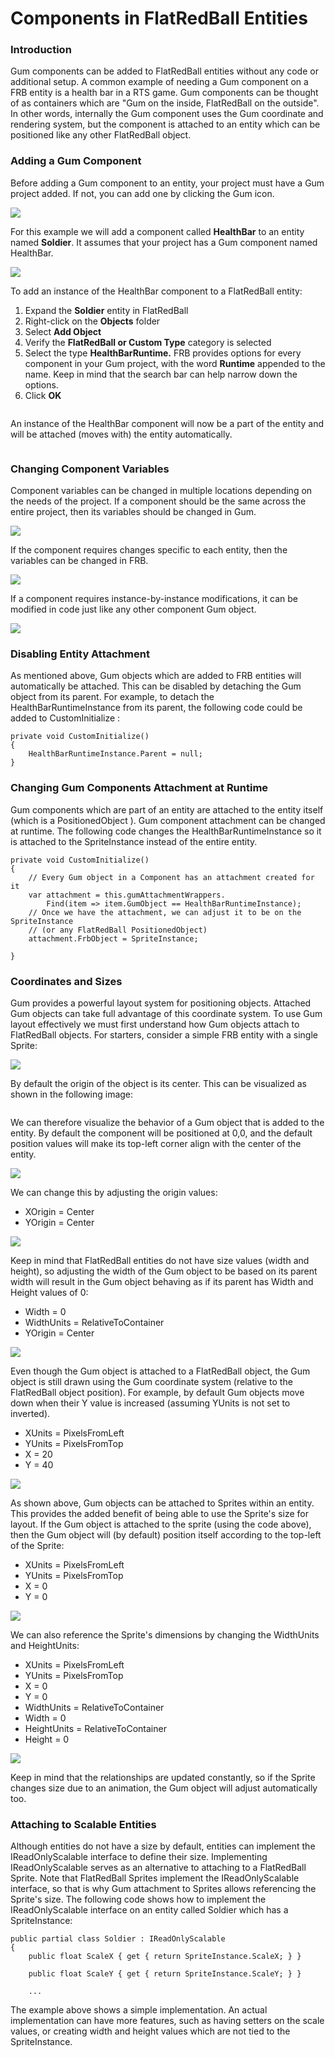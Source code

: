 # Components in FlatRedBall Entities

### Introduction

Gum components can be added to FlatRedBall entities without any code or additional setup. A common example of needing a Gum component on a FRB entity is a health bar in a RTS game. Gum components can be thought of as containers which are "Gum on the inside, FlatRedBall on the outside". In other words, internally the Gum component uses the Gum coordinate and rendering system, but the component is attached to an entity which can be positioned like any other FlatRedBall object.

### Adding a Gum Component

Before adding a Gum component to an entity, your project must have a Gum project added. If not, you can add one by clicking the Gum icon.

![](../media/2020-10-img\_5f920612a27d5.png)

For this example we will add a component called **HealthBar** to an entity named **Soldier**. It assumes that your project has a Gum component named HealthBar.

![](../media/2020-01-img\_5e32406153abb-e1581456365306.png)

To add an instance of the HealthBar component to a FlatRedBall entity:

1. Expand the **Soldier** entity in FlatRedBall
2. Right-click on the **Objects** folder
3. Select **Add Object**
4. Verify the **FlatRedBall or Custom Type** category is selected
5. Select the type **HealthBarRuntime.** FRB provides options for every component in your Gum project, with the word **Runtime** appended to the name. Keep in mind that the search bar can help narrow down the options.
6. Click **OK**

<figure><img src="../media/2018-04-2018-04-03_06-56-33.gif" alt=""><figcaption></figcaption></figure>

An instance of the HealthBar component will now be a part of the entity and will be attached (moves with) the entity automatically.

<figure><img src="../media/2018-04-2018-04-03_07-47-13.gif" alt=""><figcaption></figcaption></figure>

### Changing Component Variables

Component variables can be changed in multiple locations depending on the needs of the project. If a component should be the same across the entire project, then its variables should be changed in Gum.

![](../media/2018-04-img\_5ac382c5d79d3.png)

If the component requires changes specific to each entity, then the variables can be changed in FRB.

![](../media/2018-04-img\_5ac383b28305d.png)

If a component requires instance-by-instance modifications, it can be modified in code just like any other component Gum object.

![](../media/2018-04-img\_5ac384828b05a.png)

### Disabling Entity Attachment

As mentioned above, Gum objects which are added to FRB entities will automatically be attached. This can be disabled by detaching the Gum object from its parent. For example, to detach the HealthBarRuntimeInstance from its parent, the following code could be added to CustomInitialize :

```lang:c#
private void CustomInitialize()
{
    HealthBarRuntimeInstance.Parent = null;
}
```

### Changing Gum Components Attachment at Runtime

Gum components which are part of an entity are attached to the entity itself (which is a PositionedObject ). Gum component attachment can be changed at runtime. The following code changes the HealthBarRuntimeInstance so it is attached to the SpriteInstance instead of the entire entity.

```lang:c#
private void CustomInitialize()
{
    // Every Gum object in a Component has an attachment created for it
    var attachment = this.gumAttachmentWrappers.
        Find(item => item.GumObject == HealthBarRuntimeInstance);
    // Once we have the attachment, we can adjust it to be on the SpriteInstance
    // (or any FlatRedBall PositionedObject)
    attachment.FrbObject = SpriteInstance;

}
```

### Coordinates and Sizes

Gum provides a powerful layout system for positioning objects. Attached Gum objects can take full advantage of this coordinate system. To use Gum layout effectively we must first understand how Gum objects attach to FlatRedBall objects. For starters, consider a simple FRB entity with a single Sprite:

![](../media/2018-04-img\_5ac3a273ddcac.png)

By default the origin of the object is its center. This can be visualized as shown in the following image: &#x20;

<figure><img src="../media/2018-04-img_5ac3a2c63ca8a.png" alt=""><figcaption></figcaption></figure>

We can therefore visualize the behavior of a Gum object that is added to the entity. By default the component will be positioned at 0,0, and the default position values will make its top-left corner align with the center of the entity.

![](../media/2018-04-img\_5ac3a5294d5f7.png)

We can change this by adjusting the origin values:

* XOrigin = Center
* YOrigin = Center

![](../media/2018-04-img\_5ac3a586b4085.png)

Keep in mind that FlatRedBall entities do not have size values (width and height), so adjusting the width of the Gum object to be based on its parent width will result in the Gum object behaving as if its parent has Width and Height values of 0:

* Width = 0
* WidthUnits = RelativeToContainer
* YOrigin = Center

![](../media/2018-04-img\_5ac3a62503bce.png)

Even though the Gum object is attached to a FlatRedBall object, the Gum object is still drawn using the Gum coordinate system (relative to the FlatRedBall object position). For example, by default Gum objects move down when their Y value is increased (assuming YUnits is not set to inverted).

* XUnits = PixelsFromLeft
* YUnits = PixelsFromTop
* X = 20
* Y = 40

![](../media/2018-04-img\_5ac3a736695e4.png)

As shown above, Gum objects can be attached to Sprites within an entity. This provides the added benefit of being able to use the Sprite's size for layout. If the Gum object is attached to the sprite (using the code above), then the Gum object will (by default) position itself according to the top-left of the Sprite:

* XUnits = PixelsFromLeft
* YUnits = PixelsFromTop
* X = 0
* Y = 0

![](../media/2018-04-img\_5ac3a7c7ee002.png)

We can also reference the Sprite's dimensions by changing the WidthUnits and HeightUnits:

* XUnits = PixelsFromLeft
* YUnits = PixelsFromTop
* X = 0
* Y = 0
* WidthUnits = RelativeToContainer
* Width = 0
* HeightUnits = RelativeToContainer
* Height = 0

![](../media/2018-04-img\_5ac3a816a6e4f.png)

Keep in mind that the relationships are updated constantly, so if the Sprite changes size due to an animation, the Gum object will adjust automatically too.

### Attaching to Scalable Entities

Although entities do not have a size by default, entities can implement the IReadOnlyScalable interface to define their size. Implementing IReadOnlyScalable serves as an alternative to attaching to a FlatRedBall Sprite. Note that FlatRedBall Sprites implement the IReadOnlyScalable interface, so that is why Gum attachment to Sprites allows referencing the Sprite's size. The following code shows how to implement the IReadOnlyScalable interface on an entity called Soldier which has a SpriteInstance:

```lang:c#
public partial class Soldier : IReadOnlyScalable
{
    public float ScaleX { get { return SpriteInstance.ScaleX; } }

    public float ScaleY { get { return SpriteInstance.ScaleY; } }

    ...
```

The example above shows a simple implementation. An actual implementation can have more features, such as having setters on the scale values, or creating width and height values which are not tied to the SpriteInstance.

